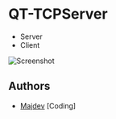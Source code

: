 # QT-TCPServer
* Server
* Client

![Screenshot](https://raw.githubusercontent.com/inc-Majdev/QT-TCPServer/main/Image/Screenshot.jpg)

## Authors
* [Majdev](https://github.com/inc-Majdev) [Coding]
